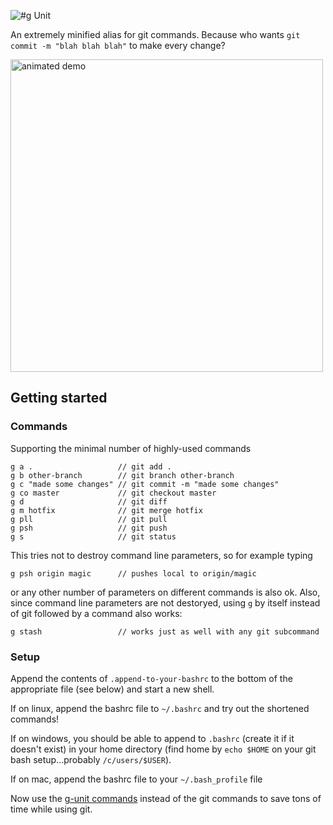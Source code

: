 ![#g Unit](https://lh3.googleusercontent.com/AjJ-FREnS8Fs26KeBM1YCHbXkwscaJAtuL2s7ClZzrc=w640-h200-no)

An extremely minified alias for git commands.  Because who wants `git commit -m "blah blah blah"` to make every change?

<img src="https://lh3.googleusercontent.com/VMJqIA52i_7oeY3z1zRThPmE_4nZYdsLfTdP95EKrQU=w906-h582-no" alt="animated demo" width="500px"/>

## Getting started

### Commands
Supporting the minimal number of highly-used commands

    g a .                   // git add .
    g b other-branch        // git branch other-branch
    g c "made some changes" // git commit -m "made some changes"
    g co master             // git checkout master
    g d                     // git diff
    g m hotfix              // git merge hotfix
    g pll                   // git pull
    g psh                   // git push
    g s                     // git status
    
This tries not to destroy command line parameters, so for example typing 

    g psh origin magic      // pushes local to origin/magic

or any other number of parameters on different commands is also ok.  Also, since command line parameters are not destoryed, using `g` by itself instead of git followed by a command also works:

    g stash                 // works just as well with any git subcommand

### Setup

Append the contents of `.append-to-your-bashrc` to the bottom of the appropriate file (see below) and start a new shell.

If on linux, append the bashrc file to `~/.bashrc` and try out the shortened commands!

If on windows, you should be able to append to `.bashrc` (create it if it doesn't exist) in your home directory (find home by `echo $HOME` on your git bash setup...probably `/c/users/$USER`).

If on mac, append the bashrc file to your `~/.bash_profile` file

Now use the [g-unit commands](#Commands) instead of the git commands to save tons of time while using git.



